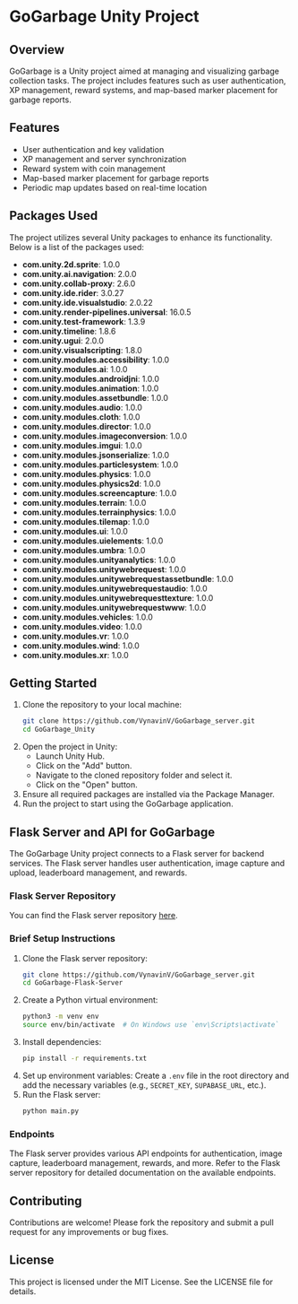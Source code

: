 # GoGarbage Unity Project

## Overview

GoGarbage is a Unity project aimed at managing and visualizing garbage collection tasks. The project includes features such as user authentication, XP management, reward systems, and map-based marker placement for garbage reports.

## Features

- User authentication and key validation
- XP management and server synchronization
- Reward system with coin management
- Map-based marker placement for garbage reports
- Periodic map updates based on real-time location

## Packages Used

The project utilizes several Unity packages to enhance its functionality. Below is a list of the packages used:

- **com.unity.2d.sprite**: 1.0.0
- **com.unity.ai.navigation**: 2.0.0
- **com.unity.collab-proxy**: 2.6.0
- **com.unity.ide.rider**: 3.0.27
- **com.unity.ide.visualstudio**: 2.0.22
- **com.unity.render-pipelines.universal**: 16.0.5
- **com.unity.test-framework**: 1.3.9
- **com.unity.timeline**: 1.8.6
- **com.unity.ugui**: 2.0.0
- **com.unity.visualscripting**: 1.8.0
- **com.unity.modules.accessibility**: 1.0.0
- **com.unity.modules.ai**: 1.0.0
- **com.unity.modules.androidjni**: 1.0.0
- **com.unity.modules.animation**: 1.0.0
- **com.unity.modules.assetbundle**: 1.0.0
- **com.unity.modules.audio**: 1.0.0
- **com.unity.modules.cloth**: 1.0.0
- **com.unity.modules.director**: 1.0.0
- **com.unity.modules.imageconversion**: 1.0.0
- **com.unity.modules.imgui**: 1.0.0
- **com.unity.modules.jsonserialize**: 1.0.0
- **com.unity.modules.particlesystem**: 1.0.0
- **com.unity.modules.physics**: 1.0.0
- **com.unity.modules.physics2d**: 1.0.0
- **com.unity.modules.screencapture**: 1.0.0
- **com.unity.modules.terrain**: 1.0.0
- **com.unity.modules.terrainphysics**: 1.0.0
- **com.unity.modules.tilemap**: 1.0.0
- **com.unity.modules.ui**: 1.0.0
- **com.unity.modules.uielements**: 1.0.0
- **com.unity.modules.umbra**: 1.0.0
- **com.unity.modules.unityanalytics**: 1.0.0
- **com.unity.modules.unitywebrequest**: 1.0.0
- **com.unity.modules.unitywebrequestassetbundle**: 1.0.0
- **com.unity.modules.unitywebrequestaudio**: 1.0.0
- **com.unity.modules.unitywebrequesttexture**: 1.0.0
- **com.unity.modules.unitywebrequestwww**: 1.0.0
- **com.unity.modules.vehicles**: 1.0.0
- **com.unity.modules.video**: 1.0.0
- **com.unity.modules.vr**: 1.0.0
- **com.unity.modules.wind**: 1.0.0
- **com.unity.modules.xr**: 1.0.0

## Getting Started

1. Clone the repository to your local machine:
    ```sh
    git clone https://github.com/VynavinV/GoGarbage_server.git
    cd GoGarbage_Unity
    ```
2. Open the project in Unity:
    - Launch Unity Hub.
    - Click on the "Add" button.
    - Navigate to the cloned repository folder and select it.
    - Click on the "Open" button.
3. Ensure all required packages are installed via the Package Manager.
4. Run the project to start using the GoGarbage application.

## Flask Server and API for GoGarbage

The GoGarbage Unity project connects to a Flask server for backend services. The Flask server handles user authentication, image capture and upload, leaderboard management, and rewards.

### Flask Server Repository

You can find the Flask server repository [here](https://github.com/VynavinV/GoGarbage_server).

### Brief Setup Instructions

1. Clone the Flask server repository:
    ```sh
    git clone https://github.com/VynavinV/GoGarbage_server.git
    cd GoGarbage-Flask-Server
    ```
2. Create a Python virtual environment:
    ```sh
    python3 -m venv env
    source env/bin/activate  # On Windows use `env\Scripts\activate`
    ```
3. Install dependencies:
    ```sh
    pip install -r requirements.txt
    ```
4. Set up environment variables:
    Create a `.env` file in the root directory and add the necessary variables (e.g., `SECRET_KEY`, `SUPABASE_URL`, etc.).
5. Run the Flask server:
    ```sh
    python main.py
    ```

### Endpoints

The Flask server provides various API endpoints for authentication, image capture, leaderboard management, rewards, and more. Refer to the Flask server repository for detailed documentation on the available endpoints.

## Contributing

Contributions are welcome! Please fork the repository and submit a pull request for any improvements or bug fixes.

## License

This project is licensed under the MIT License. See the LICENSE file for details.